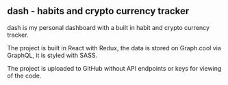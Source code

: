 ## dash - habits and crypto currency tracker


dash is my personal dashboard with a built in habit and crypto currency tracker.

The project is built in React with Redux, the data is stored on Graph.cool via GraphQL, it is styled with SASS.

The project is uploaded to GitHub without API endpoints or keys for viewing of the code.
